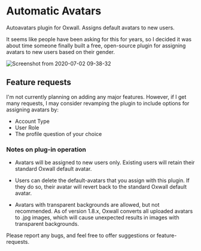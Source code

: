 # Automatic Avatars
Autoavatars plugin for Oxwall. Assigns default avatars to new users.

It seems like people have been asking for this for years, so I decided it was about time someone finally built a free, open-source plugin for assigning avatars to new users based on their gender.

![Screenshot from 2020-07-02 09-38-32](https://user-images.githubusercontent.com/25450448/86574400-c9592c80-bf43-11ea-9637-695852543539.png)

## Feature requests 

I'm not currently planning on adding any major features. However, if I get many requests, I may consider revamping the plugin to include options for assigning avatars by: 

- Account Type
- User Role
- The profile question of your choice

### Notes on plug-in operation

- Avatars will be assigned to new users only. Existing users will retain their standard Oxwall default avatar.

- Users can delete the default-avatars that you assign with this plugin. If they do so, their avatar will revert back to the standard Oxwall default avatar.

- Avatars with transparent backgrounds are allowed, but not recommended. As of version 1.8.x, Oxwall converts all uploaded avatars to .jpg images, which will cause unexpected results in images with transparent backgrounds.

Please report any bugs, and feel free to offer suggestions or feature-requests.
